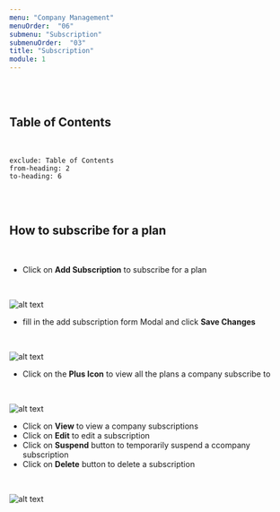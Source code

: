 ```yaml
---
menu: "Company Management"
menuOrder:  "06"
submenu: "Subscription"
submenuOrder:  "03"
title: "Subscription"
module: 1
---
```



<br />
<br />

## Table of Contents

<br />

```toc
exclude: Table of Contents
from-heading: 2
to-heading: 6
```

<br />
<br />

## How to subscribe for a plan

<br />

* Click on **Add Subscription** to subscribe for a plan

<br />

 ![alt text](/images/addSubscription.png "Title")
<br />

* fill in the add subscription form Modal and click **Save Changes**

<br />

 ![alt text](/images/addSubscriptionSave.png "Title")
<br />

* Click on the **Plus Icon** to view all the plans a company subscribe to


<br />

 ![alt text](/images/Collapseicon.png "Title")

 * Click on **View** to view a company subscriptions
 * Click on **Edit** to edit a subscription 
 * Click on **Suspend** button to temporarily suspend a ccompany subscription
  * Click on **Delete** button to delete a subscription

  
 <br />

 ![alt text](/images/SubscriptionActions.png "Title")
<br />

<!-- * Click on the **Cancel** button to cancel submission
<br />

 ![alt text](/images/Submit.png "Title")
<br />

* Click on the **OK** button to confirm assignment submission
<br />
<br />


## How to access Assignment History

<br />

* Click on **Assignment History** on the side bar

<br />

 ![alt text](/images/AssignmentHistory.png "Title")
<br />
The screenshot below shows a grid view with list of Assignment submission history.
It shows the Title, Topic, Status Date assignment was submitted, Assignment score, Instructors Remark, and approve status to show if assignment is approved or not approved.

**To help access assignment history easily**
* Enter a text in the Search box to display result with respect to the inputted Search

<br />
<br />


<br />

 ![alt text](/images/SearchAssignment.png "Title")
<br />

 -->


